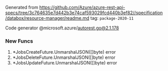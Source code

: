 Generated from https://github.com/Azure/azure-rest-api-specs/tree/3c764635e7d442b3e74caf593029fcd440b3ef82//specification/databox/resource-manager/readme.md tag: `package-2020-11`

Code generator @microsoft.azure/autorest.go@2.1.178


### New Funcs

1. *JobsCreateFuture.UnmarshalJSON([]byte) error
1. *JobsDeleteFuture.UnmarshalJSON([]byte) error
1. *JobsUpdateFuture.UnmarshalJSON([]byte) error
